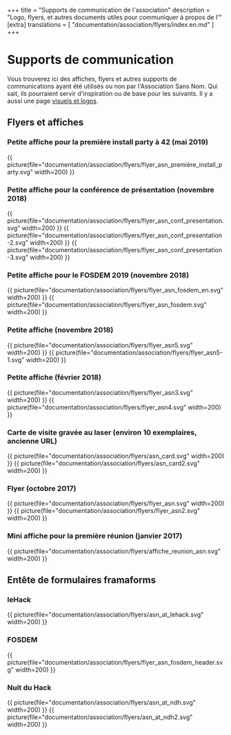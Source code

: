 +++
title = "Supports de communication de l'association"
description = "Logo, flyers, et autres documents utiles pour communiquer à propos de l'"
[extra]
translations = [
    "documentation/association/flyers/index.en.md"
]
+++

# Supports de communication

Vous trouverez ici des affiches, flyers et autres supports de communications
ayant été utilisés ou non par l'Association Sans Nom.
Qui sait, ils pourraient servir d'inspiration ou de base pour les suivants.
Il y a aussi une page [visuels et
logos](@/documentation/association/visuels/index.fr.md).

## Flyers et affiches

### Petite affiche pour la première install party à 42 (mai 2019)

{{ picture(file="documentation/association/flyers/flyer_asn_première_install_party.svg" width=200) }}

### Petite affiche pour la conférence de présentation (novembre 2018)

{{ picture(file="documentation/association/flyers/flyer_asn_conf_presentation.svg" width=200) }}
{{ picture(file="documentation/association/flyers/flyer_asn_conf_presentation-2.svg" width=200) }}
{{ picture(file="documentation/association/flyers/flyer_asn_conf_presentation-3.svg" width=200) }}

### Petite affiche pour le FOSDEM 2019 (novembre 2018)
{{ picture(file="documentation/association/flyers/flyer_asn_fosdem_en.svg" width=200) }}
{{ picture(file="documentation/association/flyers/flyer_asn_fosdem.svg" width=200) }}

### Petite affiche (novembre 2018)
{{ picture(file="documentation/association/flyers/flyer_asn5.svg" width=200) }}
{{ picture(file="documentation/association/flyers/flyer_asn5-1.svg" width=200) }}

### Petite affiche (février 2018)
{{ picture(file="documentation/association/flyers/flyer_asn3.svg" width=200) }}
{{ picture(file="documentation/association/flyers/flyer_asn4.svg" width=200) }}

### Carte de visite gravée au laser (environ 10 exemplaires, ancienne URL)
{{ picture(file="documentation/association/flyers/asn_card.svg" width=200) }}
{{ picture(file="documentation/association/flyers/asn_card2.svg" width=200) }}

### Flyer (octobre 2017)
{{ picture(file="documentation/association/flyers/flyer_asn.svg" width=200) }}
{{ picture(file="documentation/association/flyers/flyer_asn2.svg" width=200) }}

### Mini affiche pour la première réunion (janvier 2017)
{{ picture(file="documentation/association/flyers/affiche_reunion_asn.svg" width=200) }}

## Entête de formulaires framaforms

### leHack
{{ picture(file="documentation/association/flyers/asn_at_lehack.svg" width=200) }}

### FOSDEM
{{ picture(file="documentation/association/flyers/flyer_asn_fosdem_header.svg" width=200) }}

### Nuit du Hack
{{ picture(file="documentation/association/flyers/asn_at_ndh.svg" width=200) }}
{{ picture(file="documentation/association/flyers/asn_at_ndh2.svg" width=200) }}
